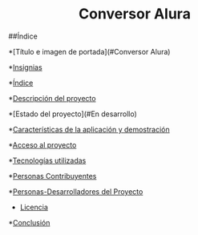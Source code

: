 
<h1 align="center"> Conversor Alura </h1>
##Índice

*[Título e imagen de portada](#Conversor Alura)

*[Insignias](#insignias)

*[Índice](#índice)

*[Descripción del proyecto](#descripción-del-proyecto)

*[Estado del proyecto](#En desarrollo)

*[Características de la aplicación y demostración](#Características-de-la-aplicación-y-demostración)

*[Acceso al proyecto](#acceso-proyecto)

*[Tecnologías utilizadas](#tecnologías-utilizadas)

*[Personas Contribuyentes](#personas-contribuyentes)

*[Personas-Desarrolladores del Proyecto](#personas-desarrolladores)

* [Licencia](#licencia)

*[Conclusión](#conclusión)